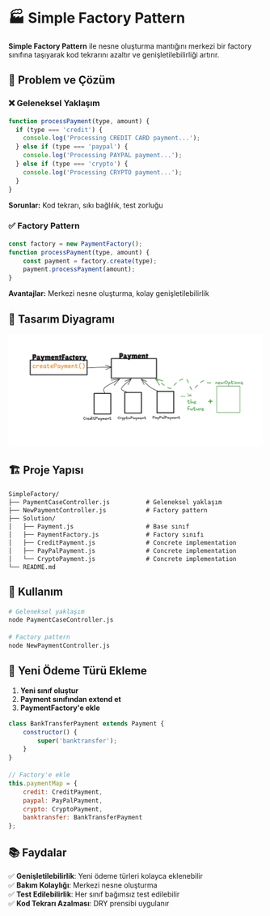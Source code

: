 # 🏭 Simple Factory Pattern

**Simple Factory Pattern** ile nesne oluşturma mantığını merkezi bir factory sınıfına taşıyarak kod tekrarını azaltır ve genişletilebilirliği artırır.

## 🎯 Problem ve Çözüm

### ❌ Geleneksel Yaklaşım
```javascript
function processPayment(type, amount) {
  if (type === 'credit') {
    console.log('Processing CREDIT CARD payment...');
  } else if (type === 'paypal') {
    console.log('Processing PAYPAL payment...');
  } else if (type === 'crypto') {
    console.log('Processing CRYPTO payment...');
  }
}
```

**Sorunlar:** Kod tekrarı, sıkı bağlılık, test zorluğu

### ✅ Factory Pattern
```javascript
const factory = new PaymentFactory();
function processPayment(type, amount) {
    const payment = factory.create(type);
    payment.processPayment(amount);
}
```

**Avantajlar:** Merkezi nesne oluşturma, kolay genişletilebilirlik

## 🎨 Tasarım Diyagramı

![Simple Factory Pattern Diagram](view/image.png)

## 🏗️ Proje Yapısı

```
SimpleFactory/
├── PaymentCaseController.js          # Geleneksel yaklaşım
├── NewPaymentController.js           # Factory pattern
├── Solution/
│   ├── Payment.js                    # Base sınıf
│   ├── PaymentFactory.js             # Factory sınıfı
│   ├── CreditPayment.js              # Concrete implementation
│   ├── PayPalPayment.js              # Concrete implementation
│   └── CryptoPayment.js              # Concrete implementation
└── README.md
```

## 🚀 Kullanım

```bash
# Geleneksel yaklaşım
node PaymentCaseController.js

# Factory pattern
node NewPaymentController.js
```

## 🔧 Yeni Ödeme Türü Ekleme

1. **Yeni sınıf oluştur**
2. **Payment sınıfından extend et**
3. **PaymentFactory'e ekle**

```javascript
class BankTransferPayment extends Payment {
    constructor() {
        super('banktransfer');
    }
}

// Factory'e ekle
this.paymentMap = {
    credit: CreditPayment,
    paypal: PayPalPayment,
    crypto: CryptoPayment,
    banktransfer: BankTransferPayment
};
```

## 📚 Faydalar

✅ **Genişletilebilirlik**: Yeni ödeme türleri kolayca eklenebilir  
✅ **Bakım Kolaylığı**: Merkezi nesne oluşturma  
✅ **Test Edilebilirlik**: Her sınıf bağımsız test edilebilir  
✅ **Kod Tekrarı Azalması**: DRY prensibi uygulanır
